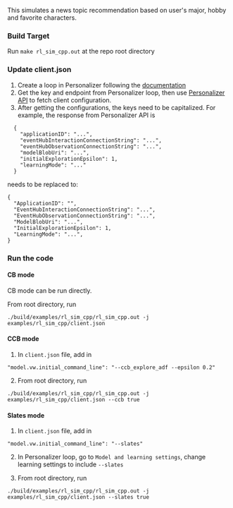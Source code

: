 This simulates a news topic recommendation based on user's major, hobby and favorite characters.

### Build Target
Run `make rl_sim_cpp.out` at the repo root directory

### Update client.json
1. Create a loop in Personalizer following the [documentation](https://docs.microsoft.com/en-us/azure/cognitive-services/personalizer/how-to-create-resource)
2. Get the key and endpoint from Personalizer loop, then use [Personalizer API](https://westus2.dev.cognitive.microsoft.com/docs/services/personalizer-api/operations/GetClientConfiguration) to fetch client configuration.
3. After getting the configurations, the keys need to be capitalized. For example, the response from Personalizer API is
```
  {
    "applicationID": "...",
    "eventHubInteractionConnectionString": "...",
    "eventHubObservationConnectionString": "...",
    "modelBlobUri": "...",
    "initialExplorationEpsilon": 1,
    "learningMode": "..."
  }
```
needs to be replaced to:
```
{
  "ApplicationID": "",
  "EventHubInteractionConnectionString": "...",
  "EventHubObservationConnectionString": "...",
  "ModelBlobUri": "...",
  "InitialExplorationEpsilon": 1,
  "LearningMode": "...",
}
```

### Run the code

#### CB mode
CB mode can be run directly. 

From root directory, run
```
./build/examples/rl_sim_cpp/rl_sim_cpp.out -j examples/rl_sim_cpp/client.json
```

#### CCB mode
1. In `client.json` file, add in 
```
"model.vw.initial_command_line": "--ccb_explore_adf --epsilon 0.2"
```

2. From root directory, run 
```
./build/examples/rl_sim_cpp/rl_sim_cpp.out -j examples/rl_sim_cpp/client.json --ccb true
```

#### Slates mode
1. In `client.json` file, add in
```
"model.vw.initial_command_line": "--slates"
```

2. In Personalizer loop, go to `Model and learning settings`, change learning settings to include `--slates`

3. From root directory, run 
```
./build/examples/rl_sim_cpp/rl_sim_cpp.out -j examples/rl_sim_cpp/client.json --slates true
```
